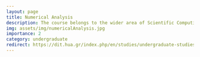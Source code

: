 ```yaml
---
layout: page
title: Numerical Analysis
description: The course belongs to the wider area of ​​Scientific Computing. Scientific calculations are the basis for many fields and an important tool for the study of scientific problems.  
img: assets/img/numericalAnalysis.jpg
importance: 2
category: undergraduate
redirect: https://dit.hua.gr/index.php/en/studies/undergraduate-studies/studies-program?view=article&id=1713:numerical-analysis&catid=81
---
```


